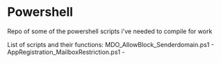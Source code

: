 # Powershell

Repo of some of the powershell scripts i've needed to compile for work

List of scripts and their functions:
MDO_AllowBlock_Senderdomain.ps1 - 
AppRegistration_MailboxRestriction.ps1 -

